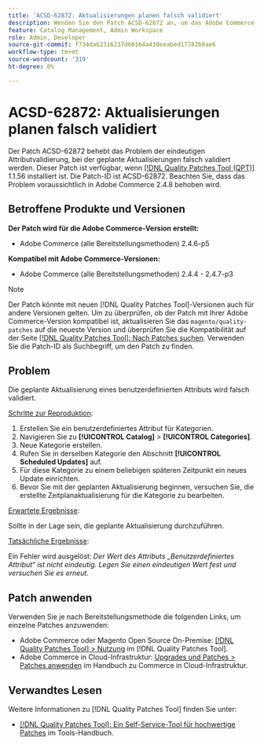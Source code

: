 ```yaml
---
title: 'ACSD-62872: Aktualisierungen planen falsch validiert'
description: Wenden Sie den Patch ACSD-62872 an, um das Adobe Commerce-Problem mit der eindeutigen Attributvalidierung zu beheben, bei dem geplante Aktualisierungen falsch validiert werden.
feature: Catalog Management, Admin Workspace
role: Admin, Developer
source-git-commit: f734dab2316237d60164a430eeabed17782b0ae6
workflow-type: tm+mt
source-wordcount: '319'
ht-degree: 0%

---
```



# ACSD-62872: Aktualisierungen planen falsch validiert

Der Patch ACSD-62872 behebt das Problem der eindeutigen Attributvalidierung, bei der geplante Aktualisierungen falsch validiert werden. Dieser Patch ist verfügbar, wenn [[!DNL Quality Patches Tool (QPT)]](/help/tools/quality-patches-tool/quality-patches-tool-to-self-serve-quality-patches.md) 1.1.56 installiert ist. Die Patch-ID ist ACSD-62872. Beachten Sie, dass das Problem voraussichtlich in Adobe Commerce 2.4.8 behoben wird.

## Betroffene Produkte und Versionen

**Der Patch wird für die Adobe Commerce-Version erstellt:**

* Adobe Commerce (alle Bereitstellungsmethoden) 2.4.6-p5

**Kompatibel mit Adobe Commerce-Versionen:**

* Adobe Commerce (alle Bereitstellungsmethoden) 2.4.4 - 2.4.7-p3

>[!NOTE]
>
>Der Patch könnte mit neuen [!DNL Quality Patches Tool]-Versionen auch für andere Versionen gelten. Um zu überprüfen, ob der Patch mit Ihrer Adobe Commerce-Version kompatibel ist, aktualisieren Sie das `magento/quality-patches` auf die neueste Version und überprüfen Sie die Kompatibilität auf der Seite [[!DNL Quality Patches Tool]: Nach Patches suchen](https://experienceleague.adobe.com/tools/commerce-quality-patches/index.html). Verwenden Sie die Patch-ID als Suchbegriff, um den Patch zu finden.

## Problem

Die geplante Aktualisierung eines benutzerdefinierten Attributs wird falsch validiert.

<u>Schritte zur Reproduktion</u>:

1. Erstellen Sie ein benutzerdefiniertes Attribut für Kategorien.
1. Navigieren Sie zu **[!UICONTROL Catalog]** > **[!UICONTROL Categories]**.
1. Neue Kategorie erstellen.
1. Rufen Sie in derselben Kategorie den Abschnitt **[!UICONTROL Scheduled Updates]** auf.
1. Für diese Kategorie zu einem beliebigen späteren Zeitpunkt ein neues Update einrichten.
1. Bevor Sie mit der geplanten Aktualisierung beginnen, versuchen Sie, die erstellte Zeitplanaktualisierung für die Kategorie zu bearbeiten.

<u>Erwartete Ergebnisse</u>:

Sollte in der Lage sein, die geplante Aktualisierung durchzuführen.

<u>Tatsächliche Ergebnisse</u>:

Ein Fehler wird ausgelöst: *Der Wert des Attributs „Benutzerdefiniertes Attribut“ ist nicht eindeutig. Legen Sie einen eindeutigen Wert fest und versuchen Sie es erneut.*

## Patch anwenden

Verwenden Sie je nach Bereitstellungsmethode die folgenden Links, um einzelne Patches anzuwenden:

* Adobe Commerce oder Magento Open Source On-Premise: [[!DNL Quality Patches Tool] > Nutzung](/help/tools/quality-patches-tool/usage.md) im [!DNL Quality Patches Tool].
* Adobe Commerce in Cloud-Infrastruktur: [Upgrades und Patches > Patches anwenden](https://experienceleague.adobe.com/docs/commerce-cloud-service/user-guide/develop/upgrade/apply-patches.html) im Handbuch zu Commerce in Cloud-Infrastruktur.


## Verwandtes Lesen

Weitere Informationen zu [!DNL Quality Patches Tool] finden Sie unter:

* [[!DNL Quality Patches Tool]: Ein Self-Service-Tool für hochwertige Patches](/help/tools/quality-patches-tool/quality-patches-tool-to-self-serve-quality-patches.md) im Tools-Handbuch.
